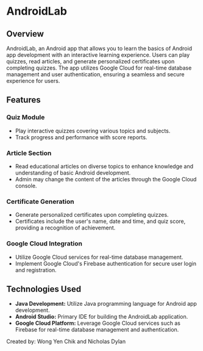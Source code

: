 # AndroidLab

## Overview
AndroidLab, an Android app that allows you to learn the basics of Android app development with an interactive learning experience. Users can play quizzes, read articles, and generate personalized certificates upon completing quizzes. The app utilizes Google Cloud for real-time database management and user authentication, ensuring a seamless and secure experience for users.

## Features
### Quiz Module
- Play interactive quizzes covering various topics and subjects.
- Track progress and performance with score reports.

### Article Section
- Read educational articles on diverse topics to enhance knowledge and understanding of basic Android development.
- Admin may change the content of the articles through the Google Cloud console.

### Certificate Generation
- Generate personalized certificates upon completing quizzes.
- Certificates include the user's name, date and time, and quiz score, providing a recognition of achievement.

### Google Cloud Integration
- Utilize Google Cloud services for real-time database management.
- Implement Google Cloud's Firebase authentication for secure user login and registration.

## Technologies Used
- **Java Development:** Utilize Java programming language for Android app development.
- **Android Studio:** Primary IDE for building the AndroidLab application.
- **Google Cloud Platform:** Leverage Google Cloud services such as Firebase for real-time database management and authentication.

Created by: Wong Yen Chik and Nicholas Dylan
